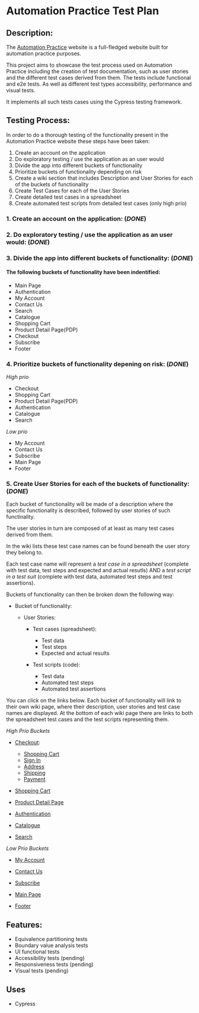 # Automation Practice Test Plan

## Description:

The [Automation Practice](http://www.automationpractice.pl/) website is a full-fledged website built for automation practice purposes.

This project aims to showcase the test process used on Automation Practice including the creation of test documentation, such as user stories and the different test cases derived from them. The tests include functional and e2e tests. As well as different test types accessibility, performance and visual tests.

It implements all such tests cases using the Cypress testing framework.

## Testing Process:

In order to do a thorough testing of the functionality present in the Automation Practice website these steps have been taken:

1. Create an account on the application
2. Do exploratory testing / use the application as an user would
3. Divide the app into different buckets of functionality
4. Prioritize buckets of functionality depending on risk
5. Create a wiki section that includes Description and User Stories for each of the buckets of functionality
6. Create Test Cases for each of the User Stories
7. Create detailed test cases in a spreadsheet
8. Create automated test scripts from detailed test cases (only high prio)

### 1. Create an account on the application: (_DONE_)

### 2. Do exploratory testing / use the application as an user would: (_DONE_)

### 3. Divide the app into different buckets of functionality: (_DONE_)

#### The following buckets of functionality have been indentified:

- Main Page
- Authentication
- My Account
- Contact Us
- Search
- Catalogue
- Shopping Cart
- Product Detail Page(PDP)
- Checkout
- Subscribe
- Footer

### 4. Prioritize buckets of functionality depening on risk: (_DONE_)

_High prio_

- Checkout
- Shopping Cart
- Product Detail Page(PDP)
- Authentication
- Catalogue
- Search

_Low prio_

- My Account
- Contact Us
- Subscribe
- Main Page
- Footer

### 5. Create User Stories for each of the buckets of functionality: (_DONE_)

Each bucket of functionality will be made of a description where the specific functionality is described, followed by user stories of such functinality.

The user stories in turn are composed of at least as many test cases derived from them.

In the wiki lists these test case names can be found beneath the user story they belong to.

Each test case name will represent a _test case in a spreadsheet_ (complete with test data, test steps and expected and actual resutls) AND a _test script in a test suit_ (complete with test data, automated test steps and test assertions).

Buckets of functionality can then be broken down the following way:

- Bucket of functionality:

  - User Stories:

    - Test cases (spreadsheet):

      - Test data
      - Test steps
      - Expected and actual results

    - Test scripts (code):
      - Test data
      - Automated test steps
      - Automated test assertions

You can click on the links below. Each bucket of functionality will link to their own wiki page, where their description, user stories and test case names are displayed. At the bottom of each wiki page there are links to both the spreadsheet test cases and the test scripts representing them.

_High Prio Buckets_

- [Checkout](https://github.com/manuel12/automation-practice/wiki/Checkout):

  - [Shopping Cart](https://github.com/manuel12/automation-practice/wiki/Checkout#checkout---shopping-cart-summary)
  - [Sign In](https://github.com/manuel12/automation-practice/wiki/Checkout#checkout---sign-in)
  - [Address](https://github.com/manuel12/automation-practice/wiki/Checkout#checkout---address)
  - [Shipping](https://github.com/manuel12/automation-practice/wiki/Checkout#checkout---shipping)
  - [Payment](https://github.com/manuel12/automation-practice/wiki/Checkout#checkout---payment)

- [Shopping Cart](https://github.com/manuel12/automation-practice/wiki/Shopping-Cart)

- [Product Detail Page](<https://github.com/manuel12/automation-practice/wiki/Product-Detail-Page-(PDP)>)

- [Authentication](https://github.com/manuel12/automation-practice/wiki/Authentication)

- [Catalogue](https://github.com/manuel12/automation-practice/wiki/Catalogue)

- [Search](https://github.com/manuel12/automation-practice/wiki/Search)

_Low Prio Buckets_

- [My Account](https://github.com/manuel12/automation-practice/wiki/-Account)

- [Contact Us](https://github.com/manuel12/automation-practice/wiki/Contact-Us)

- [Subscribe](https://github.com/manuel12/automation-practice/wiki/Subscribe)

- [Main Page](https://github.com/manuel12/automation-practice/wiki/Main-Page)

- [Footer](https://github.com/manuel12/automation-practice/wiki/Footer)

## Features:

- Equivalence partitioning tests
- Boundary value analysis tests
- UI functional tests
- Accessibility tests (pending)
- Responsiveness tests (pending)
- Visual tests (pending)

## Uses

- Cypress
